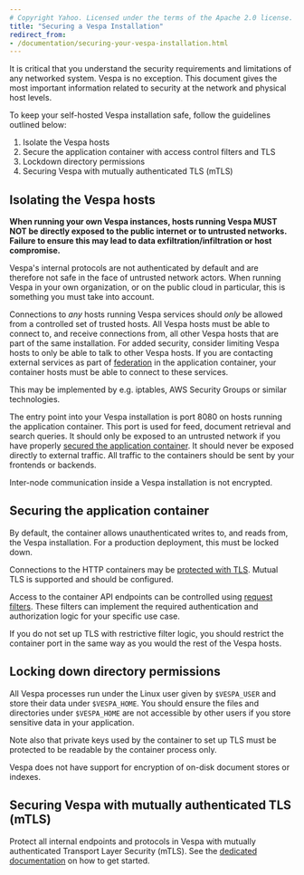 ```yaml
---
# Copyright Yahoo. Licensed under the terms of the Apache 2.0 license. See LICENSE in the project root.
title: "Securing a Vespa Installation"
redirect_from:
- /documentation/securing-your-vespa-installation.html
---
```


It is critical that you understand the security requirements and limitations
of any networked system. Vespa is no exception. This document gives the most
important information related to security at the network and physical host levels.
 
To keep your self-hosted Vespa installation safe, follow the guidelines outlined below:

1. Isolate the Vespa hosts
2. Secure the application container with access control filters and TLS
3. Lockdown directory permissions
4. Securing Vespa with mutually authenticated TLS (mTLS)



## Isolating the Vespa hosts

**When running your own Vespa instances, hosts running Vespa MUST NOT be directly exposed 
to the public internet or to untrusted networks. Failure to ensure this may lead to data 
exfiltration/infiltration or host compromise.**
 
Vespa's internal protocols are not authenticated by default and are therefore not safe
in the face of untrusted network actors.
When running Vespa in your own organization, or on the public cloud in particular, this
is something you must take into account.
 
Connections to _any_ hosts running Vespa services should _only_ be allowed from
a controlled set of trusted hosts. All Vespa hosts must be able to connect
to, and receive connections from, all other Vespa hosts that are part of the
same installation. For added security, consider limiting Vespa hosts to only
be able to talk to other Vespa hosts. If you are contacting external services
as part of [federation](federation.html) in the application container, your
container hosts must be able to connect to these services.
 
This may be implemented by e.g. iptables, AWS Security Groups or similar technologies.
 
The entry point into your Vespa installation is port 8080 on hosts running the
application container. This port is used for feed, document retrieval and search
queries. It should only be exposed to an untrusted network if you have properly
[secured the application container](#securing-the-application-container). It
should never be exposed directly to external traffic. All traffic to the containers
should be sent by your frontends or backends.
 
Inter-node communication inside a Vespa installation is not encrypted.



## Securing the application container

By default, the container allows unauthenticated writes to, and reads from, the Vespa installation.
For a production deployment, this must be locked down.
 
Connections to the HTTP containers may be [protected with TLS](jdisc/http-server-and-filters.html#ssl).
Mutual TLS is supported and should be configured.
 
Access to the container API endpoints can be controlled using
[request filters](jdisc/http-server-and-filters.html#set-up-filter-chains).
These filters can implement the required authentication and authorization logic
for your specific use case.
 
If you do not set up TLS with restrictive filter logic, you should restrict the
container port in the same way as you would the rest of the Vespa hosts.



## Locking down directory permissions

All Vespa processes run under the Linux user given by `$VESPA_USER` and store their
data under `$VESPA_HOME`. You should ensure the files and directories under
`$VESPA_HOME` are not accessible by other users if you store sensitive data in your application.

Note also that private keys used by the container to set up TLS must be protected 
to be readable by the container process only.
 
Vespa does not have support for encryption of on-disk document stores or indexes.



## Securing Vespa with mutually authenticated TLS (mTLS)

Protect all internal endpoints and protocols in Vespa with mutually authenticated Transport Layer Security (mTLS).
See the [dedicated documentation](mtls.html) on how to get started.
